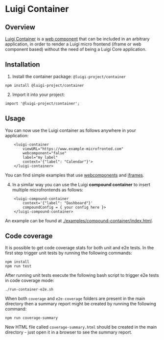 
# Luigi Container

## Overview
[Luigi Container](https://docs.luigi-project.io/docs/luigi-container) is a [web component](https://developer.mozilla.org/en-US/docs/Web/Web_Components) that can be included in an arbitrary application, in order to render a Luigi micro frontend (iframe or web component based) without the need of being a Luigi Core application.

## Installation
1. Install the container package: `@luigi-project/container`

```
npm install @luigi-project/container
```

2. Import it into your project:

```
import '@luigi-project/container';
```

## Usage
You can now use the Luigi container as follows anywhere in your application:

```
    <luigi-container
        viewURL="https://www.example-microfronted.com"
        webcomponent="false"
        label="my label"
        context='{"label": "Calendar"}'>
    </luigi-container>
```
You can find simple examples that use [webcomponents](https://github.com/SAP/luigi/tree/main/container/examples/container-wc) and [iframes](https://github.com/SAP/luigi/tree/main/container/examples/container-iframe).

4. In a similar way you can use the Luigi **compound container** to insert multiple microfrontends as follows:

```
    <luigi-compound-container
        context='{"label": "Dashboard"}'
        compoundConfig = { your config here }>
    </luigi-compound-container>
```
An example can be found at [./examples/compound-container/index.html](https://github.com/SAP/luigi/tree/main/container/examples/compound-container).

## Code coverage
It is possible to get code coverage stats for both unit and e2e tests. In the first step trigger unit tests by running the following commands:

```
npm install
npm run test
```

After running unit tests execute the following bash script to trigger e2e tests in code coverage mode:

```
./run-container-e2e.sh
```

When both `coverage` and `e2e-coverage` folders are present in the main directory then a summary report might be created by running the following command:

```
npm run coverage-summary
```

New HTML file called `coverage-summary.html` should be created in the main directory - just open it in a browser to see the summary report.